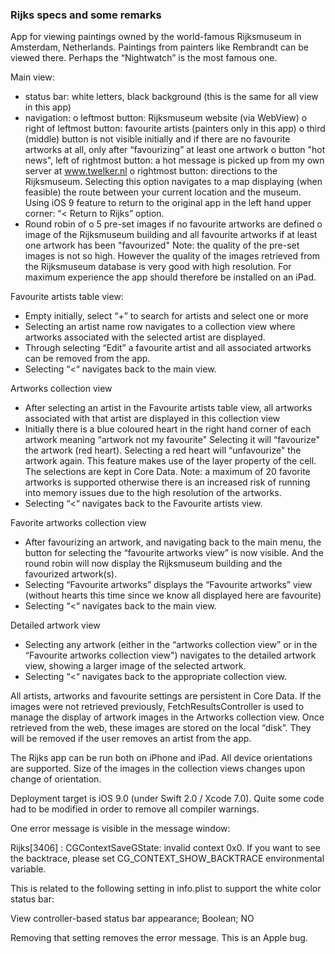 
### Rijks specs and some remarks

App for viewing paintings owned by the world-famous Rijksmuseum in Amsterdam, Netherlands.
Paintings from painters like Rembrandt can be viewed there. Perhaps the “Nightwatch” is the most famous one.

Main view: 
- status bar: white letters, black background (this is the same for all view in this app)
- navigation:
    o  leftmost button: Rijksmuseum website (via WebView)
    o  right of leftmost button: favourite artists (painters only in this app)
    o  third (middle) button is not visible initially and if there are no favourite artworks at all, only after “favourizing” at least one artwork
    o  button "hot news", left of rightmost button: a hot message is picked up from my own server at www.twelker.nl
    o  rightmost button: directions to the Rijksmuseum. Selecting this option navigates to a map displaying (when feasible) the route between your current location and the museum. Using iOS 9 feature to return to the original app in the left hand upper corner: “< Return to Rijks” option. 
- Round robin of 
    o  5 pre-set images if no favourite artworks are defined
    o  image of the Rijksmuseum building and all favourite artworks if at least one artwork has been "favourized" 
Note: the quality of the pre-set images is not so high. However the quality of the images retrieved from the Rijksmuseum database is very good with high resolution. For maximum experience the app should therefore be installed on an iPad.

Favourite artists table view:
- Empty initially, select “+” to search for artists and select one or more
- Selecting an artist name row navigates to a collection view where artworks associated with the selected artist are displayed.
- Through selecting “Edit” a favourite artist and all associated artworks can be removed from the app.
- Selecting “<“ navigates back to the main view.

Artworks collection view
- After selecting an artist in the Favourite artists table view, all artworks associated with that artist are displayed in this collection view
- Initially there is a blue coloured heart in the right hand corner of each artwork meaning “artwork not my favourite"
Selecting it will “favourize" the artwork (red heart). Selecting a red heart will “unfavourize" the artwork again. This feature makes use of the layer property of the cell. The selections are kept in Core Data.
Note: a maximum of 20 favorite artworks is supported otherwise there is an increased risk of running into memory issues due to the high resolution of the artworks. 
- Selecting “<“ navigates back to the Favourite artists view.

Favorite artworks collection view
- After favourizing an artwork, and navigating back to the main menu, the button for selecting the “favourite artworks view” is now visible. And the round robin will now display the Rijksmuseum building and the favourized artwork(s).
- Selecting “Favourite artworks” displays the “Favourite artworks” view (without hearts this time since we know all displayed here are favourite)
- Selecting “<“ navigates back to the main view. 

Detailed artwork view
- Selecting any artwork (either in the “artworks collection view” or in the “Favourite artworks collection view") navigates to the detailed artwork view, showing a larger image of the selected artwork.
- Selecting “<“ navigates back to the appropriate collection view. 

All artists, artworks and favourite settings are persistent in Core Data. If the images were not retrieved previously, FetchResultsController is used to manage the display of artwork images in the Artworks collection view. Once retrieved from the web, these images are stored on the local “disk”. They will be removed if the user removes an artist from the app.

The Rijks app can be run both on iPhone and iPad. All device orientations are supported. Size of the images in the collection views changes upon change of orientation.

Deployment target is iOS 9.0 (under Swift 2.0 / Xcode 7.0).
Quite some code had to be modified in order to remove all compiler warnings.

One error message is visible in the message window:

Rijks[3406] <Error>: CGContextSaveGState: invalid context 0x0. If you want to see the backtrace, please set CG_CONTEXT_SHOW_BACKTRACE environmental variable.

This is related to the following setting in info.plist to support the white color status bar:

View controller-based status bar appearance; Boolean; NO

Removing that setting removes the error message. This is an Apple bug. 
